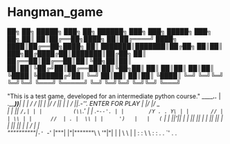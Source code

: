 # Hangman_game

██╗  ██╗ █████╗ ███╗   ██╗ ██████╗ ███╗   ███╗ █████╗ ███╗   ██╗
██║  ██║██╔══██╗████╗  ██║██╔════╝ ████╗ ████║██╔══██╗████╗  ██║
███████║███████║██╔██╗ ██║██║  ███╗██╔████╔██║███████║██╔██╗ ██║
██╔══██║██╔══██║██║╚██╗██║██║   ██║██║╚██╔╝██║██╔══██║██║╚██╗██║
██║  ██║██║  ██║██║ ╚████║╚██████╔╝██║ ╚═╝ ██║██║  ██║██║ ╚████║
╚═╝  ╚═╝╚═╝  ╚═╝╚═╝  ╚═══╝ ╚═════╝ ╚═╝     ╚═╝╚═╝  ╚═╝╚═╝  ╚═══╝
                                                                

"This is a test game, developed for an intermediate python course."
 ___________.._______
| .__________))______|
| | / /      ||
| |/ /       ||
| | /        ||.-''.         ENTER FOR PLAY
| |/         |/  _  \
| |          ||  `/,|
| |          (\\`_.'
| |         .-`--'.
| |        /Y . . Y\
| |       // |   | \\
| |      //  | . |  \\
| |     ')   |   |   (`
| |          ||'||
| |          || ||
| |          || ||
| |          || ||
| |         / | | \
""""""""""|_`-' `-' |"""|
|"|"""""""\ \       '"|"|
| |        \ \        | |
: :         \ \       : : 
. .          `'       . .
